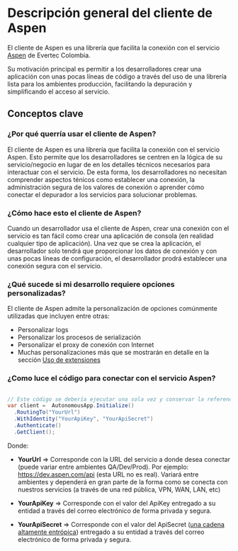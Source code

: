 # Descripción general del cliente de Aspen

El cliente de Aspen es una librería que facilita la conexión con el servicio [Aspen](https://processa-aspen.readthedocs.io/) de Evertec Colombia.

Su motivación principal es permitir  a los desarrolladores crear una aplicación con unas pocas líneas de código a través del uso de una librería lista para los ambientes producción, facilitando la depuración y simplificando el acceso al servicio.

## Conceptos clave

### ¿Por qué querría usar el cliente de Aspen?

El cliente de Aspen es una librería  que facilita la conexión con el servicio Aspen. Esto permite que los
desarrolladores se centren en la lógica de su servicio/negocio en lugar de en los detalles técnicos necesarios para interactuar con el  servicio. De esta forma, los desarrolladores no necesitan comprender aspectos ténicos como establecer una conexión, la administración segura de los valores de conexión o aprender cómo conectar el depurador a los servicios para solucionar problemas.

### ¿Cómo hace esto el cliente de Aspen? 

Cuando un desarrollador usa el cliente de Aspen, crear una conexión con el servicio es tan fácil como crear una aplicación de consola (en realidad cualquier tipo de aplicación). Una vez que se crea la aplicación, el desarrollador solo tendrá que proporcionar los datos de conexión y con unas pocas líneas de configuración, el desarrollador prodrá establecer una conexión segura con el servicio.

### ¿Qué sucede si mi desarrollo requiere opciones personalizadas? 

El cliente de Aspen admite la personalización de opciones comúnmente utilizadas que incluyen entre otras:

- Personalizar logs
- Personalizar los procesos de serialización
- Personalizar el proxy de conexión con Internet
- Muchas personalizaciones más que se mostrarán en detalle en la sección [Uso de extensiones](ServiceLocator.md)

### ¿Como luce el código para conectar con el servicio Aspen?

```c#

// Este código se debería ejecutar una sola vez y conservar la referencia a la instancia del cliente.
var client =  AutonomousApp.Initialize()
  .RoutingTo("YourUrl")
  .WithIdentity("YourApiKey", "YourApiSecret")
  .Authenticate()
  .GetClient();
```

Donde:

- **YourUrl** => Corresponde con la URL del servicio a donde desea conectar (puede variar entre ambientes QA/Dev/Prod). Por ejemplo: https://dev.aspen.com/api (esta URL no es real). Variará entre ambientes y dependerá en gran parte de la forma como se conecta con nuestros servicios (a través de una red pública, VPN, WAN, LAN, etc)

- **YourApiKey** => Corresponde con el valor del ApiKey entregado a su entidad a través del correo electrónico de forma privada y segura.

- **YourApiSecret** => Corresponde con el valor del ApiSecret ([una cadena altamente entrópica](https://es.wikipedia.org/wiki/Entrop%C3%ADa_(computaci%C3%B3n))) entregado a su entidad a través del correo electrónico de forma privada y segura.


